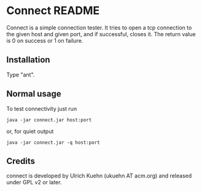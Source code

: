 Connect README
===

Connect is a simple connection tester. It tries to open a tcp
connection to the given host and given port, and if successful, closes
it. The return value is 0 on success or 1 on failure.

Installation
---

Type "ant".


Normal usage
---

To test connectivity just run

	java -jar connect.jar host:port

or, for quiet output

	java -jar connect.jar -q host:port



Credits
---

connect is developed by Ulrich Kuehn (ukuehn AT acm.org) and released
under GPL v2 or later.
